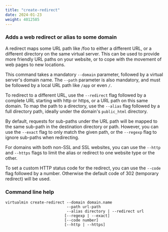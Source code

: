 ```yaml
---
title: "create-redirect"
date: 2024-01-23
weight: 4012585
---
```


### Adds a web redirect or alias to some domain

A redirect maps some URL path like /foo to either a different URL, or a different directory on the same virtual server. This can be used to provide more friendly URL paths on your website, or to cope with the movement of web pages to new locations.

This command takes a mandatory `--domain` parameter, followed by a virtual server's domain name. The `--path` parameter is also mandatory, and must be followed by a local URL path like `/app` or even `/`.

To redirect to a different URL, use the `--redirect` flag followed by a complete URL starting with http or https, or a URL path on this same domain. To map the path to a directory, use the `--alias` flag followed by a full directory path, ideally under the domain's `public_html` directory.

By default, requests for sub-paths under the URL path will be mapped to the same sub-path in the destination directory or path. However, you can use the `--exact` flag to only match the given path, or the `--regexp` flag to ignore sub-paths when redirecting.

For domains with both non-SSL and SSL websites, you can use the `--http` and `--https` flags to limit the alias or redirect to one website type or the other.

To set a custom HTTP status code for the redirect, you can use the `--code` flag followed by a number. Otherwise the default code of 302 (temporary redirect) will be used.

### Command line help

```text
virtualmin create-redirect --domain domain.name
                           --path url-path
                           --alias directory | --redirect url
                          [--regexp | --exact]
                          [--code number]
                          [--http | --https]
```

